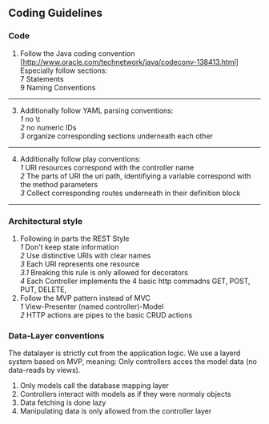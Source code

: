 ## Coding Guidelines 

### Code

1. Follow the Java coding convention [http://www.oracle.com/technetwork/java/codeconv-138413.html] Especially follow sections:  
    7 Statements  
    9 Naming Conventions  
* * *

3. Additionally follow YAML parsing conventions:  
    *1* no \t  
    *2* no numeric IDs  
    *3* organize corresponding sections underneath each other  
* * *  
4. Additionally follow play conventions:  
    *1* URI resources correspond with the controller name  
    *2* The parts of URI the uri path, identifiying a variable correspond with the method parameters  
    *3* Collect corresponding routes underneath in their definition block  
* * *

### Architectural style

1. Following in parts the REST Style  
    *1* Don't keep state information  
    *2* Use distinctive URIs with clear names  
    *3* Each URI represents one resource  
        *3.1* Breaking this rule is only allowed for decorators  
    *4* Each Controller implements the 4 basic http commadns GET, POST, PUT, DELETE,   
2. Follow the MVP pattern instead of MVC  
    *1* View-Presenter (named controller)-Model  
    *2* HTTP actions are pipes to the basic CRUD actions  

### Data-Layer conventions

The datalayer is strictly cut from the application logic. We use a layerd system based on MVP, meaning: Only controllers acces the model data (no data-reads by views).

1. Only models call the database mapping layer
2. Controllers interact with models as if they were normaly objects
3. Data fetching is done lazy
4. Manipulating data is only allowed from the controller layer